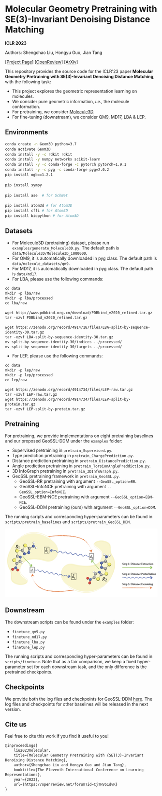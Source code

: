 # Molecular Geometry Pretraining with SE(3)-Invariant Denoising Distance Matching

**ICLR 2023**

Authors: Shengchao Liu, Hongyu Guo, Jian Tang

[[Project Page](https://chao1224.github.io/GeoSSL)]
[[OpenReview](https://openreview.net/forum?id=CjTHVo1dvR)]
[[ArXiv](https://arxiv.org/abs/2206.13602)]

This repository provides the source code for the ICLR'23 paper **Molecular Geometry Pretraining with SE(3)-Invariant Denoising Distance Matching**, with the following task:
- This project explores the geometric representation learning on molecules.
- We consider pure geometric information, *i.e.*, the molecule conformation.
- For pretraining, we consider [Molecule3D](https://arxiv.org/abs/2110.01717).
- For fine-tuning (downstream), we consider QM9, MD17, LBA & LEP.

## Environments
```bash
conda create -n Geom3D python=3.7
conda activate Geom3D
conda install -y -c rdkit rdkit
conda install -y numpy networkx scikit-learn
conda install -y -c conda-forge -c pytorch pytorch=1.9.1
conda install -y -c pyg -c conda-forge pyg=2.0.2
pip install ogb==1.2.1

pip install sympy

pip install ase  # for SchNet

pip install atom3d # for Atom3D
pip install cffi # for Atom3D
pip install biopython # for Atom3D
```

## Datasets

- For Molecule3D (pretraining) dataset, please run `examples/generate_Molecule3D.py`. The default path is `data/Molecule3D/Molecule3D_1000000`.
- For QM9, it is automatically downloaded in pyg class. The default path is `data/molecule_datasets/qm9`.
- For MD17, it is automatically downloaded in pyg class. The default path is `data/md17`.
- For LBA, please use the following commands:
```
cd data
mkdir -p lba/raw
mkdir -p lba/processed
cd lba/raw

wget http://www.pdbbind.org.cn/download/PDBbind_v2020_refined.tar.gz
tar -xzvf PDBbind_v2020_refined.tar.gz

wget https://zenodo.org/record/4914718/files/LBA-split-by-sequence-identity-30.tar.gz
tar -xzvf LBA-split-by-sequence-identity-30.tar.gz
mv split-by-sequence-identity-30/indices ../processed/
mv split-by-sequence-identity-30/targets ../processed/
```
- For LEP, please use the following commands:
```
cd data
mkdir -p lep/raw
mkdir -p lep/processed
cd lep/raw

wget https://zenodo.org/record/4914734/files/LEP-raw.tar.gz
tar -xzvf LEP-raw.tar.gz
wget https://zenodo.org/record/4914734/files/LEP-split-by-protein.tar.gz
tar -xzvf LEP-split-by-protein.tar.gz
```

## Pretraining

For pretraining, we provide implementations on eight pretraining baselines and our proposed GeoSSL-DDM under the `examples` folder:
- Supervised pretraining in `pretrain_Supervised.py`.
- Type prediction pretraining in `pretrain_ChargePrediction.py`.
- Distance prediction pretraining in `pretrain_DistancePrediction.py`.
- Angle prediction pretraining in `pretrain_TorsionAnglePreddiction.py`.
- 3D InfoGraph pretraining in `pretrain_3DInfoGraph.py`.
- GeoSSL pretraining framework in `pretrain_GeoSSL.py`.
  - GeoSSL-RR pretraining with argument `--GeoSSL_option=RR`.
  - GeoSSL-InfoNCE pretraining with argument `--GeoSSL_option=InfoNCE`.
  - GeoSSL-EBM-NCE pretraining with argument `--GeoSSL_option=EBM-NCE`.
  - GeoSSL-DDM pretraining (ours) with argument `--GeoSSL_option=DDM`.

The running scripts and corresponding hyper-parameters can be found in `scripts/pretrain_baselines` and `scripts/pretrain_GeoSSL_DDM`. 

<p align="center">
  <img src="fig/pipeline.png" /> 
</p>

## Downstream

The downstream scripts can be found under the `examples` folder:
- `finetune_qm9.py`
- `finetune_md17.py`
- `finetune_lba.py`
- `finetune_lep.py`

The running scripts and corresponding hyper-parameters can be found in `scripts/finetune`. Note that as a fair comparison, we keep a fixed hyper-parameter set for each downstream task, and the only difference is the pretrained checkpoints.

## Checkpoints

We provide both the log files and checkpoints for GeoSSL-DDM [here](https://drive.google.com/file/d/1-m38Puigi3KCk8q8pU7oo40pDoWAUxDm/view?usp=sharing). The log files and checkpoints for other baselines will be released in the next version.

## Cite us

Feel free to cite this work if you find it useful to you!

```
@inproceedings{
    liu2023molecular,
    title={Molecular Geometry Pretraining with {SE}(3)-Invariant Denoising Distance Matching},
    author={Shengchao Liu and Hongyu Guo and Jian Tang},
    booktitle={The Eleventh International Conference on Learning Representations},
    year={2023},
    url={https://openreview.net/forum?id=CjTHVo1dvR}
}
```
